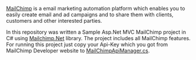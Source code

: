 [MailChimp](https://mailchimp.com/) is a email marketing automation platform which enables you to easily create email and ad campaigns and to share them with clients, customers and other interested parties.

In this repository was written a Sample Asp.Net MVC MailChimp project in C# using [Mailchimp.Net](https://www.nuget.org/packages/MailChimp.Net.V3/) library. The project includes all MailChimp features.
For running this project just copy your Api-Key which you got from MailChimp Developer website to [MailChimpApiManager.cs](https://github.com/falaybeg/MailChimpApi-AspNet-MVC/blob/master/MailChimpApp/MailChimpApp/ApiManager/MailChimApiManager.cs). 


